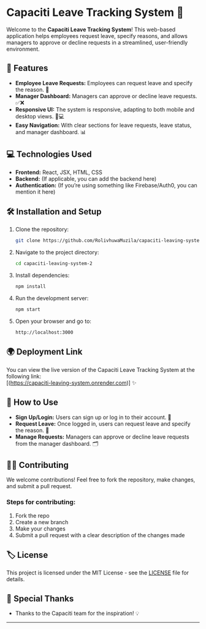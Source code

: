 # Capaciti Leave Tracking System 🌟

Welcome to the **Capaciti Leave Tracking System**! This web-based application helps employees request leave, specify reasons, and allows managers to approve or decline requests in a streamlined, user-friendly environment.

## 🚀 Features

- **Employee Leave Requests:** Employees can request leave and specify the reason. 📝
- **Manager Dashboard:** Managers can approve or decline leave requests. ✅❌
- **Responsive UI:** The system is responsive, adapting to both mobile and desktop views. 📱💻
- **Easy Navigation:** With clear sections for leave requests, leave status, and manager dashboard. 📊

## 💻 Technologies Used

- **Frontend:** React, JSX, HTML, CSS
- **Backend:** (If applicable, you can add the backend here)
- **Authentication:** (If you’re using something like Firebase/Auth0, you can mention it here)

## 🛠️ Installation and Setup

1. Clone the repository:
   ```bash
   git clone https://github.com/RolivhuwaMuzila/capaciti-leaving-system-2.git
   ```

2. Navigate to the project directory:
   ```bash
   cd capaciti-leaving-system-2
   ```

3. Install dependencies:
   ```bash
   npm install
   ```

4. Run the development server:
   ```bash
   npm start
   ```

5. Open your browser and go to:
   ```
   http://localhost:3000
   ```

## 🌍 Deployment Link

You can view the live version of the Capaciti Leave Tracking System at the following link:  
[(https://capaciti-leaving-system.onrender.com)] ✨

## 📑 How to Use

- **Sign Up/Login:** Users can sign up or log in to their account. 🔑
- **Request Leave:** Once logged in, users can request leave and specify the reason. 📅
- **Manage Requests:** Managers can approve or decline leave requests from the manager dashboard. 🗂️

## 🧑‍💻 Contributing

We welcome contributions! Feel free to fork the repository, make changes, and submit a pull request.

### Steps for contributing:
1. Fork the repo
2. Create a new branch
3. Make your changes
4. Submit a pull request with a clear description of the changes made

## 🏷️ License

This project is licensed under the MIT License - see the [LICENSE](LICENSE) file for details.

## 🙏 Special Thanks

- Thanks to the Capaciti team for the inspiration! 💡

---





